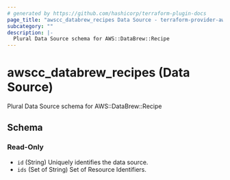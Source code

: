 ```yaml
---
# generated by https://github.com/hashicorp/terraform-plugin-docs
page_title: "awscc_databrew_recipes Data Source - terraform-provider-awscc"
subcategory: ""
description: |-
  Plural Data Source schema for AWS::DataBrew::Recipe
---
```


# awscc_databrew_recipes (Data Source)

Plural Data Source schema for AWS::DataBrew::Recipe



<!-- schema generated by tfplugindocs -->
## Schema

### Read-Only

- `id` (String) Uniquely identifies the data source.
- `ids` (Set of String) Set of Resource Identifiers.
